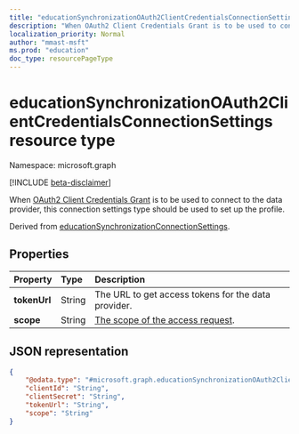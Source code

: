 ```yaml
---
title: "educationSynchronizationOAuth2ClientCredentialsConnectionSettings resource"
description: "When OAuth2 Client Credentials Grant is to be used to connect to the data provider, this connection settings type should be used to set up the profile."
localization_priority: Normal
author: "mmast-msft"
ms.prod: "education"
doc_type: resourcePageType
---
```


# educationSynchronizationOAuth2ClientCredentialsConnectionSettings resource type

Namespace: microsoft.graph

[!INCLUDE [beta-disclaimer](../../includes/beta-disclaimer.md)]

When [OAuth2 Client Credentials Grant](https://tools.ietf.org/html/rfc6749#section-4.4) is to be used to connect to the data provider, this connection settings type should be used to set up the profile.

Derived from [educationSynchronizationConnectionSettings](educationsynchronizationconnectionsettings.md).

## Properties

| Property | Type | Description |
|:-|:-|:-|
| **tokenUrl** | String | The URL to get access tokens for the data provider. |
| **scope** | String | [The scope of the access request](https://tools.ietf.org/html/rfc6749#section-3.3). |

## JSON representation
<!-- {
  "blockType": "resource",
  "@odata.type": "microsoft.graph.educationSynchronizationOAuth2ClientCredentialsConnectionSettings"
}-->

```json
{
    "@odata.type": "#microsoft.graph.educationSynchronizationOAuth2ClientCredentialsConnectionSettings",
    "clientId": "String",
    "clientSecret": "String",
    "tokenUrl": "String",
    "scope": "String"
}
```
